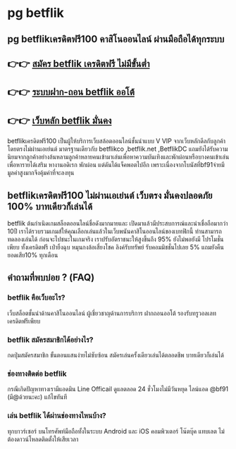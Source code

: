 # pg betflik
## pg betflikเครดิตฟรี100 คาสิโนออนไลน์ ผ่านมือถือได้ทุกระบบ

## 👉👉 [สมัคร betflik เครดิตฟรี ไม่มีขั้นต่ำ](https://betflix91.com/register) 
## 👉👉 [ระบบฝาก-ถอน betflik ออโต้](https://betflix91.com)
## 👉👉 [เว็บหลัก betflik มั่นคง](https://betflix91.com)
betflikเครดิตฟรี100 เป็นผู้ให้บริการเว็บสล้อตออนไลน์ชั้นนำแบบ V VIP จากเว็บหลักดีลกับลูกค้าโดยตรงไม่ผ่านเอเย่นต์ มาตรฐานเดียวกับ betflikco ,betflik.net ,BetflikDC แถมยังได้รับความนิยมจากลูกค้าอย่างล้นหลามลูกค้าหลายคนเข้ามาเล่นเพื่อหาความบันเทิงและพักผ่อนหรือบางคนเข้าเล่นเพื่อหารายได้เสริม หางานอดิเรก พักผ่อน แต่ดันได้แจ็คพอตไปอีก เพราะเนื่องจากโบนัสที่bf91จ่ายมีมูลค่าสูงมากจึงคุ้มค่าที่จะลงทุน
## betflikเครดิตฟรี100 ไม่ผ่านเอเย่นต์ เว็บตรง มั่นคงปลอดภัย 100% บาทเดียวก็เล่นได้
betflik ต้นกำเนิดเกมสล็อตออนไลน์ชื่อดังมากมายและ เปิดมาแล้วมีประสบการณ์และน่าเชื่อถือมากว่า 10ปี เราได้รวบรวมเกมส์ให้คุณเลือกเล่นแล้วในเว็บพนันคาสิโนออนไลน์ของเบทฟิกนี้ ท่านสามารถทดลองเล่นได้ ก่อนจะไปชนะในเกมจริง เราปรับอัตราชนะให้สูงขึ้นถึง 95% ยังไม่พอยังมี โปรโมชั่นเพียบ ทั้งเครดิตฟรี เป่ายิ้งฉุบ หมุนกงล้อเสี่ยงโชค ลิงค์รับทรัพย์ รับคอมมิชชั่นไปเลย 5% แถมยังคืนยอดเสีย10% ทุกเดือน

## คำถามที่พบบ่อย ? (FAQ)
### betflik คือเว็บอะไร?
เว็บสล็อตชั้นนำด้านคาสิโนออนไลน์ ผู้เชี่ยวชาญด้านการบริการ ฝากถอนออโต้ รองรับทรูวอลเลท เครดิตฟรีเพียบ
### betflik สมัครสมาชิกได้อย่างไร?
กดปุ่มสมัครสมาชิก ขั้นตอนแสนง่ายไม่ซับซ้อน สมัครเล่นครั้งเดียวเล่นได้ตลอดชีพ บาทเดียวก็เล่นได้
### ช่องทางติดต่อ betflik
กรณีเกิดปัญหาทางเรามีแอดมิน Line Officail ดูแลตลอด 24 ชั่วโมงไม่มีวันหยุด ไลน์แอด @bf91 (มี@ด้วยนะคะ) แก้ไขทันที
### เล่น betflik ได้ผ่านช่องทางไหนบ้าง?
ทุกบาวร์เซอร์ บนโทรศัพท์มือถือทั้งในระบบ Android และ iOS คอมพิวเตอร์ โน๊ตบุ๊ค แทบเลต ไม่ต้องดาวน์โหลดติดตั้งให้เสียเวลา